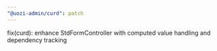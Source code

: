```yaml
---
"@uozi-admin/curd": patch
---
```


fix(curd): enhance StdFormController with computed value handling and dependency tracking
